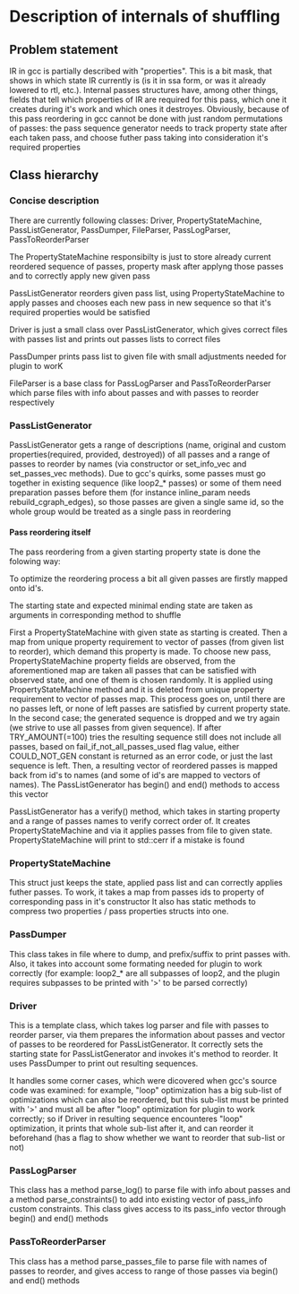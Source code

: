 # Description of internals of shuffling

## Problem statement
IR in gcc is partially described with "properties". This is a bit mask, that shows in which state IR currently is (is it in ssa form, or was it already lowered 
to rtl, etc.). Internal passes structures have, among other things, fields that tell which properties of IR are required for this pass, which one it creates 
during it's work and which ones it destroyes. Obviously, because of this pass reordering in gcc cannot be done with just random permutations of passes: the  pass sequence generator needs to track property state after each taken pass, and choose futher pass taking into consideration it's required properties

## Class hierarchy

### Concise description
There are currently following classes: Driver, PropertyStateMachine, PassListGenerator, PassDumper, FileParser, PassLogParser, PassToReorderParser

The PropertyStateMachine responsibilty is just to store already current reordered sequence of passes, property mask after applyng those passes and to correctly apply new given pass

PassListGenerator reorders given pass list, using PropertyStateMachine to apply passes and chooses each new pass in new sequence so that it's required properties would be satisfied

Driver is just a small class over PassListGenerator, which gives correct files with passes list and prints out passes lists to correct files

PassDumper prints pass list to given file with small adjustments needed for plugin to worK

FileParser is a base class for PassLogParser and PassToReorderParser which parse files with info about passes and with passes to reorder respectively


### PassListGenerator
PassListGenerator gets a range of descriptions (name, original and custom properties(required, provided, destroyed)) of all passes and a range of passes to reorder by names (via constructor or set_info_vec and set_passes_vec methods).
Due to gcc's quirks, some passes must go together in existing sequence (like loop2_* passes) or some of them need preparation passes before them (for instance inline_param needs rebuild_cgraph_edges), so those passes are given a single same id, so the whole group would be treated as a single pass in reordering

#### Pass reordering itself
The pass reordering from a given starting property state is done the folowing way:

To optimize the reordering process a bit all given passes are firstly mapped onto id's.

The starting state and expected minimal ending state are taken as arguments in corresponding method to shuffle

First a PropertyStateMachine with given state as starting is created. Then a map from unique property requirement to vector of passes (from given list to reorder), which demand this property is made. 
To choose new pass, PropertyStateMachine property fields are observed, from the aforementioned map are taken all passes that can be satisfied with observed state, and one of them is chosen randomly. It is applied using PropertyStateMachine method and it is deleted from unique property requirement to vector of passes map.
This process goes on, until there are no passes left, or none of left passes are satisfied by current property state. In the second case; the generated sequence is dropped and we try again (we strive to use all passes from given sequence). If after TRY_AMOUNT(=100) tries the resulting sequence still does not include all passes, based on fail_if_not_all_passes_used flag value, either COULD_NOT_GEN constant is returned as an error code, or just the last sequence is left. Then, a resulting vector of reordered passes is mapped back from id's to names (and some of id's are mapped to vectors of names). The PassListGenerator has begin() and end() methods to access this vector

PassListGenerator has a verify() method, which takes in starting property and a range of passes names to verify correct order of. It creates PropertyStateMachine and via it applies passes from file to given state. PropertyStateMachine will print to std::cerr if a mistake is found


### PropertyStateMachine
This struct just keeps the state, applied pass list and can correctly applies futher passes. To work, it takes a map from passes ids to property of corresponding pass in it's constructor
It also has static methods to compress two properties / pass properties structs into one.

### PassDumper
This class takes in file where to dump, and prefix/suffix to print passes with. Also, it takes into account some formating needed for plugin to work correctly (for example: loop2_* are all subpasses of loop2, and the plugin requires subpasses to be printed with '>' to be parsed correctly)

### Driver
This is a template class, which takes log parser and file with passes to reorder parser, via them prepares the information about passes and vector of passes to be reordered for PassListGenerator. It correctly sets the starting state for PassListGenerator and invokes it's method to reorder. It uses PassDumper to print out resulting sequences.

It handles some corner cases, which were dicovered when gcc's source code was examined: for example, "loop" optimization has a big sub-list of optimizations which can also be reordered, but this sub-list must be printed with '>' and must all be after "loop" optimization for plugin to work correctly; so if Driver in resulting sequence encounteres "loop" optimization, it prints that whole sub-list after it, and can reorder it beforehand (has a flag to show whether we want to reorder that sub-list or not)

### PassLogParser 
This class has a method parse_log() to parse file with info about passes and a method parse_constraints() to add into existing vector of pass_info custom constraints. This class gives access to its pass_info vector through begin() and end() methods

### PassToReorderParser
This class has a method parse_passes_file to parse file with names of passes to reorder, and gives access to range of those passes via begin() and end() methods
